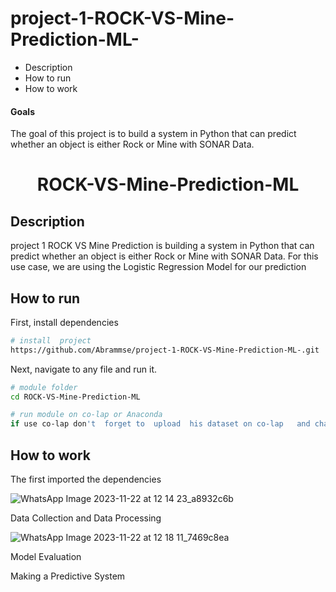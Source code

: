 


# project-1-ROCK-VS-Mine-Prediction-ML-

- Description 
- How to run
- How to work 

#### Goals  
The goal of this project is to build a system in Python that can predict whether an object is either Rock or Mine with SONAR Data. 


<div align="center">    
 
# ROCK-VS-Mine-Prediction-ML   
  
</div>
 
## Description   
project 1 ROCK VS Mine Prediction is building a system in Python that can predict whether an object is either Rock or Mine with SONAR Data. For this use case, we are using the Logistic Regression Model for our prediction  

## How to run   
First, install dependencies   
```bash
# install  project   
https://github.com/Abrammse/project-1-ROCK-VS-Mine-Prediction-ML-.git
 ```   
 Next, navigate to any file and run it.   
 ```bash
# module folder
cd ROCK-VS-Mine-Prediction-ML

# run module on co-lap or Anaconda
 if use co-lap don't  forget to  upload  his dataset on co-lap   and change the link dataset


```

##  How to work 

 The first imported the dependencies

![WhatsApp Image 2023-11-22 at 12 14 23_a8932c6b](https://github.com/Abrammse/project-1-ROCK-VS-Mine-Prediction-ML-/assets/77212440/ce3105bc-6aaa-4aca-965c-e4832ab9e0c1)

Data Collection and Data Processing

![WhatsApp Image 2023-11-22 at 12 18 11_7469c8ea](https://github.com/Abrammse/project-1-ROCK-VS-Mine-Prediction-ML-/assets/77212440/53b202d7-a65a-48b3-835a-e8d7df475556)


Model Evaluation







Making a Predictive System


